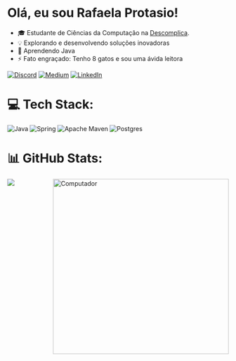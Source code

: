 # Olá, eu sou Rafaela Protasio!

- 🎓 Estudante de Ciências da Computação na <a href="https://descomplica.com.br/faculdade/b/">Descomplica</a>.
- 💡 Explorando e desenvolvendo soluções inovadoras
- 🌱 Aprendendo Java
- ⚡ Fato engraçado: Tenho 8 gatos e sou uma ávida leitora

[![Discord](https://img.shields.io/badge/Discord-%237289DA.svg?logo=discord&logoColor=white)](htttps://discord.gg/RafaProtasio#9366) [![Medium](https://img.shields.io/badge/Medium-12100E?logo=medium&logoColor=white)](https://medium.com/@https://rafaelaprotasio.medium.com/) [![LinkedIn](https://img.shields.io/badge/LinkedIn-%230077B5.svg?logo=linkedin&logoColor=white)](https://linkedin.com/in/https://www.linkedin.com/in/rafaela-protasio/) 

# 💻 Tech Stack:
![Java](https://img.shields.io/badge/java-%23ED8B00.svg?style=flat&logo=openjdk&logoColor=white) ![Spring](https://img.shields.io/badge/spring-%236DB33F.svg?style=flat&logo=spring&logoColor=white) ![Apache Maven](https://img.shields.io/badge/Apache%20Maven-C71A36?style=flat&logo=Apache%20Maven&logoColor=white) ![Postgres](https://img.shields.io/badge/postgres-%23316192.svg?style=flat&logo=postgresql&logoColor=white)

# 📊 GitHub Stats:
<div align="center">
<div align="left"><img src="https://cdna.artstation.com/p/assets/images/images/021/720/920/original/pixel-jeff-mario.gif?1572709433" min-width="400px" max-width="400px" width="400px" align="right" alt="Computador"></div>
<div align="left">
  
  ![](https://github-readme-streak-stats.herokuapp.com/?user=rafa-protasio&theme=nightowl&hide_border=true)
</div>
</div>

